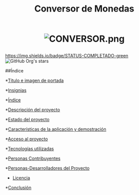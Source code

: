 <div align="center">
  <h1 align="center">
    Conversor de Monedas
    <br />
    <br />
    
![CONVERSOR.png](https://i.postimg.cc/vH8wwFKC/CONVERSOR-3.png)

  </h1>
</div>


https://img.shields.io/badge/STATUS-COMPLETADO-green
![GitHub Org's stars](https://img.shields.io/github/stars/XJedzX?style=social)

##Índice

*[Título e imagen de portada](#Título-e-imagen-de-portada)

*[Insignias](#insignias)

*[Índice](#índice)

*[Descripción del proyecto](#descripción-del-proyecto)

*[Estado del proyecto](#Estado-del-proyecto)

*[Características de la aplicación y demostración](#Características-de-la-aplicación-y-demostración)

*[Acceso al proyecto](#acceso-proyecto)

*[Tecnologías utilizadas](#tecnologías-utilizadas)

*[Personas Contribuyentes](#personas-contribuyentes)

*[Personas-Desarrolladores del Proyecto](#personas-desarrolladores)

* [Licencia](#licencia)

*[Conclusión](#conclusión)
